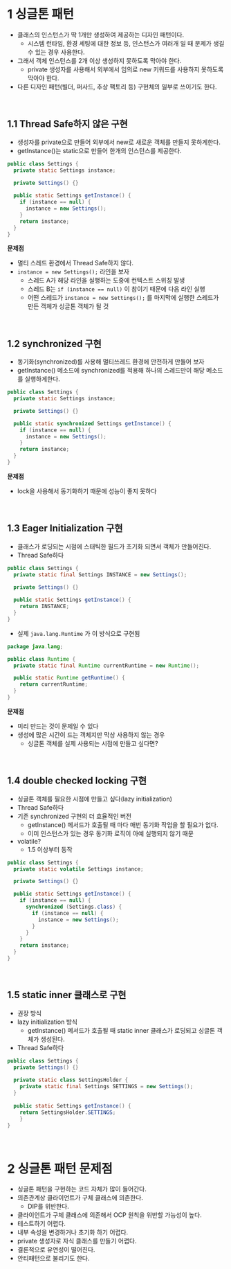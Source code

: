 # 1 싱글톤 패턴

* 클래스의 인스턴스가 딱 1개만 생성하여 제공하는 디자인 패턴이다. 
	* 시스템 런타임, 환경 세팅에 대한 정보 등, 인스턴스가 여러개 일 때 문제가 생길 수 있는 경우 사용한다.
* 그래서 객체 인스턴스를 2개 이상 생성하지 못하도록 막아야 한다.
	* private 생성자를 사용해서 외부에서 임의로 new 키워드를 사용하지 못하도록 막아야 한다.
* 다른 디자인 패턴(빌더, 퍼사드, 추상 팩토리 등) 구현체의 일부로 쓰이기도 한다.

<br>

## 1.1  Thread Safe하지 않은 구현

* 생성자를 private으로 만들어 외부에서 new로 새로운 객체를 만들지 못하게한다.
* getInstance()는 static으로 만들어 한개의 인스턴스를 제공한다.

```java
public class Settings {
  private static Settings instance; 
  
  private Settings() {}

  public static Settings getInstance() { 
    if (instance == null) {
      instance = new Settings();
    }
    return instance; 
  }
}
```

**문제점**

* 멀티 스레드 환경에서 Thread Safe하지 않다.
* `instance = new Settings();` 라인을 보자
	* 스레드 A가 해당 라인을 실행하는 도중에 컨텍스트 스위칭 발생
	* 스레드 B는 `if (instance == null)` 이 참이기 때문에 다음 라인 실행
	* 어떤 스레드가 `instance = new Settings();` 를 마지막에 실행한 스레드가 만든 객체가 싱글톤 객체가 될 것

<br>

## 1.2 synchronized 구현

* 동기화(synchronized)를 사용해 멀티쓰레드 환경에 안전하게 만들어 보자
* getInstance() 메소드에 synchronized를 적용해 하나의 스레드만이 해당 메소드를 실행하게한다.

```java
public class Settings {
  private static Settings instance; 

  private Settings() {}

  public static synchronized Settings getInstance() { 
    if (instance == null) {
      instance = new Settings(); 
    }
    return instance; 
  }
}
```

**문제점**

* lock을 사용해서 동기화하기 때문에 성능이 좋지 못하다

<br>

## 1.3 Eager Initialization 구현

* 클래스가 로딩되는 시점에 스태틱한 필드가 초기화 되면서 객체가 만들어진다.
* Thread Safe하다

```java
public class Settings {
  private static final Settings INSTANCE = new Settings();
  
  private Settings() {}

  public static Settings getInstance() { 
    return INSTANCE;    
  }    
}
```

* 실제 `java.lang.Runtime` 가 이 방식으로 구현됨

```java
package java.lang;

public class Runtime {
  private static final Runtime currentRuntime = new Runtime();

  public static Runtime getRuntime() {
    return currentRuntime;
  }
}
```

**문제점**

* 미리 만드는 것이 문제일 수 있다
* 생성에 많은 시간이 드는 객체지만 막상 사용하지 않는 경우
	* 싱글톤 객체를 실제 사용되는 시점에 만들고 싶다면?

<br>

## 1.4 double checked locking 구현

* 싱글톤 객체를 필요한 시점에 만들고 싶다(lazy initialization)
* Thread Safe하다
* 기존 synchronized 구현의 더 효율적인 버전
	* getInstance() 메서드가 호출될 때 마다 매번 동기화 작업을 할 필요가 없다.
	* 이미 인스턴스가 있는 경우 동기화 로직이 아예 실행되지 않기 때문
* volatile?
	* 1.5 이상부터 동작

```java
public class Settings {
  private static volatile Settings instance; 

  private Settings() {}

  public static Settings getInstance() { 
    if (instance == null) {
      synchronized (Settings.class) { 
        if (instance == null) {
          instance = new Settings(); 
        }
      } 
    }
    return instance; 
  }
}
```

<br>

## 1.5 static inner 클래스로 구현

* 권장 방식
* lazy initialization 방식
	* getInstance() 메서드가 호출될 때 static inner 클래스가 로딩되고 싱글톤 객체가 생성된다.
* Thread Safe하다

```java
public class Settings {
  private Settings() {}
  
  private static class SettingsHolder {
    private static final Settings SETTINGS = new Settings();
  }
  
  public static Settings getInstance() { 
    return SettingsHolder.SETTINGS;
 	}
}
```

<br>

# 2 싱글톤 패턴 문제점

* 싱글톤 패턴을 구현하는 코드 자체가 많이 들어간다.
* 의존관계상 클라이언트가 구체 클래스에 의존한다. 
	* DIP를 위반한다. 
* 클라이언트가 구체 클래스에 의존해서 OCP 원칙을 위반할 가능성이 높다. 
* 테스트하기 어렵다.
* 내부 속성을 변경하거나 초기화 하기 어렵다.
* private 생성자로 자식 클래스를 만들기 어렵다.
* 결론적으로 유연성이 떨어진다.
* 안티패턴으로 불리기도 한다.